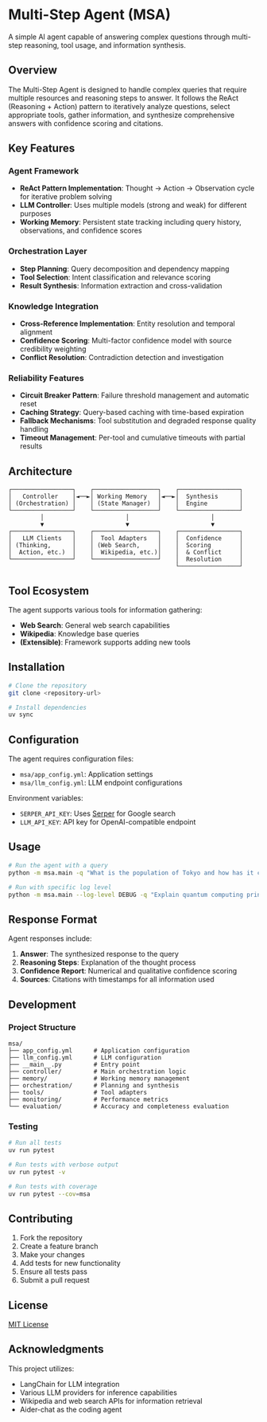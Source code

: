# Multi-Step Agent (MSA)

A simple AI agent capable of answering complex questions through multi-step reasoning, tool usage, and information synthesis.

## Overview

The Multi-Step Agent is designed to handle complex queries that require multiple resources and reasoning steps to answer. It follows the ReAct (Reasoning + Action) pattern to iteratively analyze questions, select appropriate tools, gather information, and synthesize comprehensive answers with confidence scoring and citations.

## Key Features

### Agent Framework
- **ReAct Pattern Implementation**: Thought → Action → Observation cycle for iterative problem solving
- **LLM Controller**: Uses multiple models (strong and weak) for different purposes
- **Working Memory**: Persistent state tracking including query history, observations, and confidence scores

### Orchestration Layer
- **Step Planning**: Query decomposition and dependency mapping
- **Tool Selection**: Intent classification and relevance scoring
- **Result Synthesis**: Information extraction and cross-validation

### Knowledge Integration
- **Cross-Reference Implementation**: Entity resolution and temporal alignment
- **Confidence Scoring**: Multi-factor confidence model with source credibility weighting
- **Conflict Resolution**: Contradiction detection and investigation

### Reliability Features
- **Circuit Breaker Pattern**: Failure threshold management and automatic reset
- **Caching Strategy**: Query-based caching with time-based expiration
- **Fallback Mechanisms**: Tool substitution and degraded response quality handling
- **Timeout Management**: Per-tool and cumulative timeouts with partial results

## Architecture

```
┌─────────────────┐    ┌──────────────────┐    ┌─────────────────┐
│   Controller    │◄──►│ Working Memory   │◄──►│  Synthesis      │
│ (Orchestration) │    │ (State Manager)  │    │  Engine         │
└─────────────────┘    └──────────────────┘    └─────────────────┘
         │                       │                       │
         ▼                       ▼                       ▼
┌─────────────────┐    ┌──────────────────┐    ┌─────────────────┐
│   LLM Clients   │    │  Tool Adapters   │    │  Confidence     │
│ (Thinking,      │    │ (Web Search,     │    │  Scoring        │
│  Action, etc.)  │    │  Wikipedia, etc.)│    │  & Conflict     │
└─────────────────┘    └──────────────────┘    │  Resolution     │
                                               └─────────────────┘
```

## Tool Ecosystem

The agent supports various tools for information gathering:

- **Web Search**: General web search capabilities
- **Wikipedia**: Knowledge base queries
- **(Extensible)**: Framework supports adding new tools

## Installation

```bash
# Clone the repository
git clone <repository-url>

# Install dependencies
uv sync
```

## Configuration

The agent requires configuration files:

- `msa/app_config.yml`: Application settings
- `msa/llm_config.yml`: LLM endpoint configurations

Environment variables:
- `SERPER_API_KEY`: Uses [Serper](https://serper.dev/) for Google search
- `LLM_API_KEY`: API key for OpenAI-compatible endpoint

## Usage

```bash
# Run the agent with a query
python -m msa.main -q "What is the population of Tokyo and how has it changed over the last decade?"

# Run with specific log level
python -m msa.main --log-level DEBUG -q "Explain quantum computing principles"
```

## Response Format

Agent responses include:

1. **Answer**: The synthesized response to the query
2. **Reasoning Steps**: Explanation of the thought process
3. **Confidence Report**: Numerical and qualitative confidence scoring
4. **Sources**: Citations with timestamps for all information used

## Development

### Project Structure
```
msa/
├── app_config.yml      # Application configuration
├── llm_config.yml      # LLM configuration
├── __main__.py         # Entry point
├── controller/         # Main orchestration logic
├── memory/             # Working memory management
├── orchestration/      # Planning and synthesis
├── tools/              # Tool adapters
├── monitoring/         # Performance metrics
└── evaluation/         # Accuracy and completeness evaluation
```

### Testing

```bash
# Run all tests
uv run pytest

# Run tests with verbose output
uv run pytest -v

# Run tests with coverage
uv run pytest --cov=msa
```

## Contributing

1. Fork the repository
2. Create a feature branch
3. Make your changes
4. Add tests for new functionality
5. Ensure all tests pass
6. Submit a pull request

## License

[MIT License](https://github.com/mpaguilar/msa-toy/blob/main/LICENCE)

## Acknowledgments

This project utilizes:
- LangChain for LLM integration
- Various LLM providers for inference capabilities
- Wikipedia and web search APIs for information retrieval
- Aider-chat as the coding agent
```
